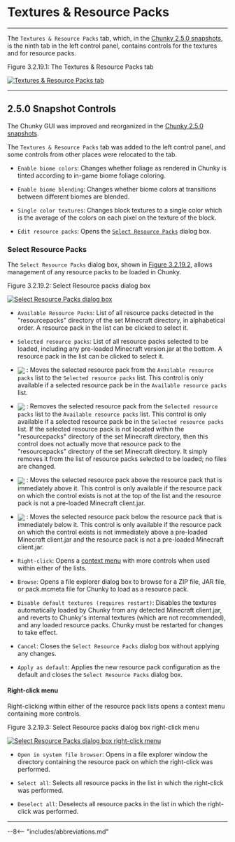 # Textures & Resource Packs

---

The `Textures & Resource Packs` tab, which, in the [Chunky 2.5.0 snapshots](../../../../getting_started/configuring_chunky_launcher#advanced-settings), is the ninth tab in the left control panel, contains controls for the textures and for resource packs.

<div class="figure" id="figure-3-2-19-1">
  <p class="figure">
  Figure 3.2.19.1: The Textures & Resource Packs tab
  </p>
  <div class="figureimgcontainer">
    <a href="../../../../img/user_interface/render_controls/textures_and_resource_packs_tab.png">
      <img class="figure" src="../../../../img/user_interface/render_controls/textures_and_resource_packs_tab.png" alt="Textures & Resource Packs tab">
    </a>
  </div>
</div>

---

## 2.5.0 Snapshot Controls

The Chunky GUI was improved and reorganized in the [Chunky 2.5.0 snapshots](../../../../getting_started/configuring_chunky_launcher#advanced-settings).

The `Textures & Resource Packs` tab was added to the left control panel, and some controls from other places were relocated to the tab.

- `Enable biome colors`: Changes whether foliage as rendered in Chunky is tinted according to in-game biome foliage coloring.

- `Enable biome blending`: Changes whether biome colors at transitions between different biomes are blended.

- `Single color textures`: Changes block textures to a single color which is the average of the colors on each pixel on the texture of the block.

- `Edit resource packs`: Opens the [`Select Resource Packs`](#select-resource-packs) dialog box.

### Select Resource Packs

The `Select Resource Packs` dialog box, shown in [Figure 3.2.19.2](#figure-3-2-19-2), allows management of any resource packs to be loaded in Chunky.

<div class="figure" id="figure-3-2-19-2">
  <p class="figure">
  Figure 3.2.19.2: Select Resource packs dialog box
  </p>
  <div class="figureimgcontainer">
    <a href="../../../../img/user_interface/render_controls/select_resource_packs.png">
      <img class="figure" src="../../../../img/user_interface/render_controls/select_resource_packs.png" alt="Select Resource Packs dialog box">
    </a>
  </div>
</div>

- `Available Resource Packs`: List of all resource packs detected in the "resourcepacks" directory of the set Minecraft directory, in alphabetical order. A resource pack in the list can be clicked to select it.

- `Selected resource packs`: List of all resource packs selected to be loaded, including any pre-loaded Minecraft version.jar at the bottom. A resource pack in the list can be clicked to select it.

- <img src="../../../../img/user_interface/render_controls/select_resource_packs_right_arrow.png" style="vertical-align: middle;"> : Moves the selected resource pack from the `Available resource packs` list to the `Selected resource packs` list. This control is only available if a selected resource pack be in the `Available resource packs` list.

- <img src="../../../../img/user_interface/render_controls/select_resource_packs_left_arrow.png" style="vertical-align: middle;"> : Removes the selected resource pack from the `Selected resource packs` list to the `Available resource packs` list. This control is only available if a selected resource pack be in the `Selected resource packs` list. If the selected resource pack is not located within the "resourcepacks" directory of the set Minecraft directory, then this control does not actually move that resource pack to the "resourcepacks" directory of the set Minecraft directory. It simply removes it from the list of resource packs selected to be loaded; no files are changed.

- <img src="../../../../img/user_interface/render_controls/select_resource_packs_up_arrow.png" style="vertical-align: middle;"> : Moves the selected resource pack above the resource pack that is immediately above it. This control is only available if the resource pack on which the control exists is not at the top of the list and the resource pack is not a pre-loaded Minecraft client.jar.

- <img src="../../../../img/user_interface/render_controls/select_resource_packs_down_arrow.png" style="vertical-align: middle;"> : Moves the selected resource pack below the resource pack that is immediately below it. This control is only available if the resource pack on which the control exists is not immediately above a pre-loaded Minecraft client.jar and the resource pack is not a pre-loaded Minecraft client.jar.

- `Right-click`: Opens a [context menu](#right-click-menu) with more controls when used within either of the lists.

- `Browse`: Opens a file explorer dialog box to browse for a ZIP file, JAR file, or pack.mcmeta file for Chunky to load as a resource pack.

- `Disable default textures (requires restart)`: Disables the textures automatically loaded by Chunky from any detected Minecraft client.jar, and reverts to Chunky's internal textures (which are not recommended), and any loaded resource packs. Chunky must be restarted for changes to take effect.

- `Cancel`: Closes the `Select Resource Packs` dialog box without applying any changes.

- `Apply as default`: Applies the new resource pack configuration as the default and closes the `Select Resource Packs` dialog box.

#### Right-click menu

Right-clicking within either of the resource pack lists opens a context menu containing more controls.

<div class="figure" id="figure-3-2-19-3">
  <p class="figure">
  Figure 3.2.19.3: Select Resource packs dialog box right-click menu
  </p>
  <div class="figureimgcontainer">
    <a href="../../../../img/user_interface/render_controls/select_resource_packs_rightclick_menu.png">
      <img class="figure" src="../../../../img/user_interface/render_controls/select_resource_packs_rightclick_menu.png" alt="Select Resource Packs dialog box right-click menu">
    </a>
  </div>
</div>

- `Open in system file browser`: Opens in a file explorer window the directory containing the resource pack on which the right-click was performed.

- `Select all`: Selects all resource packs in the list in which the right-click was performed.

- `Deselect all`: Deselects all resource packs in the list in which the right-click was performed.

---

--8<-- "includes/abbreviations.md"
